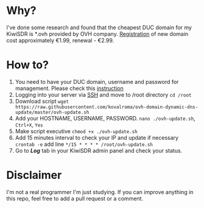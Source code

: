# Why?
I've done some research and found that the cheapest DUC domain for my KiwiSDR is \*.ovh provided by OVH company. [Registration](https://www.ovh.ie/domains/dotovh.xml) of new domain cost approximately €1.99, renewal - €2.99. 


# How to?
1. You need to have your DUC domain, username and password for management. Please check this [instruction](https://docs.ovh.com/ie/en/domains/hosting_dynhost/#step-1-create-a-dynhost-username)   
2. Logging into your server via [SSH](http://kiwisdr.com/quickstart) and move to /root directory `cd /root`
3. Download script `wget https://raw.githubusercontent.com/kovalroma/ovh-domain-dynamic-dns-update/master/ovh-update.sh`
4. Add your HOSTNAME, USERNAME, PASSWORD. `nano ./ovh-update.sh`,  `Ctrl+X`, `Yes`
5.  Make script executive `chmod +x ./ovh-update.sh`
6. Add 15 minutes interval to check your IP and update if necessary `crontab -e` add line ` */15 * * * * /root/ovh-update.sh ` 
7. Go to ***Log*** tab in your KiwiSDR admin panel and check your status.   


# Disclaimer 
I'm not a real programmer I'm just studying. If you can improve anything in this repo, feel free to add a pull request or a comment.
